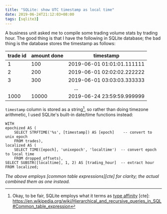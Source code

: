 ```yaml
---
title: "SQLite: show UTC timestamp as local time"
date: 2019-06-24T21:12:03+08:00
tags: [sqlite3]
---
```


A business unit asked me to compile some trading volume stats by trading hour.
The good thing is that I have the following in SQLite database; the bad thing
is the database stores the timestamp as follows:

<table>
  <thead>
    <tr><th>trade id</th><th>amount done</th><th>timestamp</th></tr>
  </thead>
  <tbody>
    <tr><td>1</td><td>100</td><td>2019-06-01 01:01:01.111111</td></tr>
    <tr><td>2</td><td>200</td><td>2019-06-01 02:02:02.222222</td></tr>
    <tr><td>3</td><td>300</td><td>2019-06-01 03:03:03.333333</td></tr>
    <tr><td colspan='3' style='text-align: center;'>...</td>
    <tr><td>1000</td><td>10000</td><td>2019-06-24 23:59:59.999999</td></tr>
  </tbody>
</table>

`timestamp` column is stored as a string[^1], so rather than doing timezone
arithmetic, I used SQLite's built-in date/time functions instead:

```
WITH
epochized AS (
    SELECT STRFTIME('%s', [timestamp]) AS [epoch]    -- convert to unix epoch
    FROM trades),
localized AS (
    SELECT TIME([epoch], 'unixepoch', 'localtime')  -- convert epoch to local time
    FROM dropped_offsets),
SELECT SUBSTR([localtime], 1, 2) AS [trading_hour]  -- extract hour
FROM localized;
```

_The above employs [common table expressions][cte] for clarity; the actual
combined them as one instead._

[^1]: Okay, to be fair, SQLite employs what it terms as [type affinity](https://sqlite.org/datatype3.html#type_affinity)
[cte]: https://en.wikipedia.org/wiki/Hierarchical_and_recursive_queries_in_SQL#Common_table_expression

